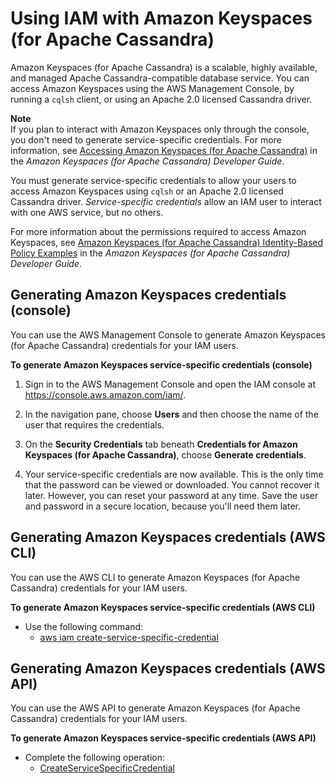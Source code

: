 # Using IAM with Amazon Keyspaces \(for Apache Cassandra\)<a name="id_credentials_keyspaces"></a>

Amazon Keyspaces \(for Apache Cassandra\) is a scalable, highly available, and managed Apache Cassandra\-compatible database service\. You can access Amazon Keyspaces using the AWS Management Console, by running a `cqlsh` client, or using an Apache 2\.0 licensed Cassandra driver\. 

**Note**  
If you plan to interact with Amazon Keyspaces only through the console, you don't need to generate service\-specific credentials\. For more information, see [Accessing Amazon Keyspaces \(for Apache Cassandra\)](https://docs.aws.amazon.com/keyspaces/latest/devguide/console_keyspaces.html) in the *Amazon Keyspaces \(for Apache Cassandra\) Developer Guide*\.

You must generate service\-specific credentials to allow your users to access Amazon Keyspaces using `cqlsh` or an Apache 2\.0 licensed Cassandra driver\. *Service\-specific credentials* allow an IAM user to interact with one AWS service, but no others\. 

For more information about the permissions required to access Amazon Keyspaces, see [Amazon Keyspaces \(for Apache Cassandra\) Identity\-Based Policy Examples](https://docs.aws.amazon.com/keyspaces/latest/devguide/security_iam_id-based-policy-examples.html#security_iam_id-based-policy-examples-console) in the *Amazon Keyspaces \(for Apache Cassandra\) Developer Guide*\.

## Generating Amazon Keyspaces credentials \(console\)<a name="keyspaces_credentials_console"></a>

You can use the AWS Management Console to generate Amazon Keyspaces \(for Apache Cassandra\) credentials for your IAM users\.

**To generate Amazon Keyspaces service\-specific credentials \(console\)**

1. Sign in to the AWS Management Console and open the IAM console at [https://console\.aws\.amazon\.com/iam/](https://console.aws.amazon.com/iam/)\.

1. In the navigation pane, choose **Users** and then choose the name of the user that requires the credentials\.

1. On the **Security Credentials** tab beneath **Credentials for Amazon Keyspaces \(for Apache Cassandra\)**, choose **Generate credentials**\.

1. Your service\-specific credentials are now available\. This is the only time that the password can be viewed or downloaded\. You cannot recover it later\. However, you can reset your password at any time\. Save the user and password in a secure location, because you'll need them later\.

## Generating Amazon Keyspaces credentials \(AWS CLI\)<a name="keyspaces_credentials_cli"></a>

You can use the AWS CLI to generate Amazon Keyspaces \(for Apache Cassandra\) credentials for your IAM users\.

**To generate Amazon Keyspaces service\-specific credentials \(AWS CLI\)**
+ Use the following command:
  + [aws iam create\-service\-specific\-credential](https://docs.aws.amazon.com/cli/latest/reference/iam/create-service-specific-credential.html)

## Generating Amazon Keyspaces credentials \(AWS API\)<a name="keyspaces_credentials_api"></a>

You can use the AWS API to generate Amazon Keyspaces \(for Apache Cassandra\) credentials for your IAM users\.

**To generate Amazon Keyspaces service\-specific credentials \(AWS API\)**
+ Complete the following operation:
  + [CreateServiceSpecificCredential](https://docs.aws.amazon.com/IAM/latest/APIReference/API_CreateServiceSpecificCredential.html) 